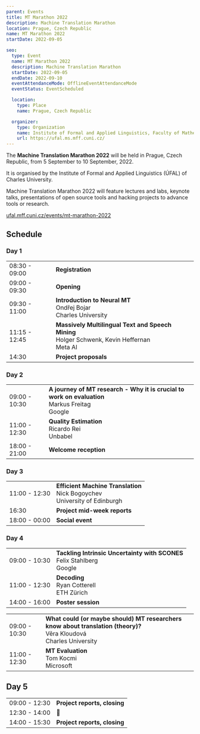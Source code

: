 ```yaml
---
parent: Events
title: MT Marathon 2022
description: Machine Translation Marathon
location: Prague, Czech Republic
name: MT Marathon 2022
startDate: 2022-09-05

seo:
  type: Event
  name: MT Marathon 2022
  description: Machine Translation Marathon
  startDate: 2022-09-05
  endDate: 2022-09-10
  eventAttendanceMode: OfflineEventAttendanceMode
  eventStatus: EventScheduled

  location:
    type: Place
    name: Prague, Czech Republic

  organizer:
    type: Organization
    name: Institute of Formal and Applied Linguistics, Faculty of Mathematics and Physics, Charles University
    url: https://ufal.ms.mff.cuni.cz/
---
```


The **Machine Translation Marathon 2022** will be held in Prague, Czech Republic, from 5 September to 10 September, 2022.

It is organised by the Institute of Formal and Applied Linguistics (ÚFAL) of Charles University.

Machine Translation Marathon 2022 will feature lectures and labs, keynote talks, presentations of open source tools  and hacking projects to advance tools or research.

[ufal.mff.cuni.cz/events/mt-marathon-2022](https://ufal.mff.cuni.cz/events/mt-marathon-2022)


## Schedule

### Day 1

|     |     |
| --- | --- |
| 08:30 - 09:00 | **Registration** |
| 09:00 - 09:30 | **Opening** |
| 09:30 - 11:00 | **Introduction to Neural MT** <br>Ondřej Bojar <br>Charles University |
| 11:15 - 12:45 | **Massively Multilingual Text and Speech Mining** <br>Holger Schwenk, Kevin Heffernan <br>Meta AI |
| 14:30 | **Project proposals** |

### Day 2

|     |     |
| --- | --- |
| 09:00 - 10:30 | **A journey of MT research - Why it is crucial to work on evaluation** <br>Markus Freitag <br>Google |
| 11:00 - 12:30 | **Quality Estimation** <br>Ricardo Rei <br>Unbabel |
| 18:00 - 21:00 | **Welcome reception** |

### Day 3

|     |     |
| --- | --- |
| 11:00 - 12:30 | **Efficient Machine Translation** <br>Nick Bogoychev <br>University of Edinburgh |
| 16:30 | **Project mid-week reports** |
| 18:00 - 00:00 | **Social event** |

### Day 4

|     |     |
| --- | --- |
| 09:00 - 10:30 | **Tackling Intrinsic Uncertainty with SCONES** <br>Felix Stahlberg <br>Google |
| 11:00 - 12:30 | **Decoding** <br>Ryan Cotterell <br>ETH Zürich |
| 14:00 - 16:00 | **Poster session** |

|     |     |
| --- | --- |
| 09:00 - 10:30 | **What could (or maybe should) MT researchers know about translation (theory)?** <br>Věra Kloudová <br>Charles University |
| 11:00 - 12:30 | **MT Evaluation** <br>Tom Kocmi <br>Microsoft |

## Day 5

|     |     |
| --- | --- |
| 09:00 - 12:30 | **Project reports, closing** |
| 12:30 - 14:00 | 🍴 |
| 14:00 - 15:30 | **Project reports, closing** |
